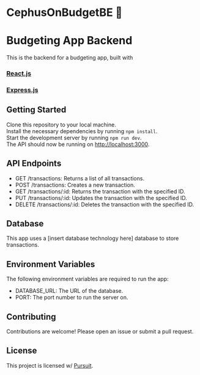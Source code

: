 # CephusOnBudgetBE 💸
<!DOCTYPE html>
<html>
  <head>
    <title>CephusOnBudgetBE</title>
  </head>
  <body>
    <h1>Budgeting App Backend</h1>
    <p>
      This is the backend for a budgeting app, built with
      <h3><a href="https://reactjs.org/">React.js</a></h3>
      <h3><a href="https://expressjs.com/">Express.js</a></h3>
    </p>
    <h2>Getting Started</h2>
    <p>
      Clone this repository to your local machine.
      <br />
      Install the necessary dependencies by running <code>npm install</code>.
      <br />
      Start the development server by running <code>npm run dev</code>.
      <br />
      The API should now be running on <a href="http://localhost:3000">http://localhost:3000</a>.
    </p>
    <h2>API Endpoints</h2>
    <ul>
      <li>GET /transactions: Returns a list of all transactions.</li>
      <li>POST /transactions: Creates a new transaction.</li>
      <li>GET /transactions/:id: Returns the transaction with the specified ID.</li>
      <li>PUT /transactions/:id: Updates the transaction with the specified ID.</li>
      <li>DELETE /transactions/:id: Deletes the transaction with the specified ID.</li>
    </ul>
    <h2>Database</h2>
    <p>
      This app uses a [insert database technology here] database to store transactions.
    </p>
    <h2>Environment Variables</h2>
    <p>
      The following environment variables are required to run the app:
      <br />
      <ul>
        <li>DATABASE_URL: The URL of the database.</li>
        <li>PORT: The port number to run the server on.</li>
      </ul>
    </p>
    <h2>Contributing</h2>
    <p>
      Contributions are welcome! Please open an issue or submit a pull request.
    </p>
    <h2>License</h2>
    <p>
      This project is licensed w/ <a href="https://www.pursuit.org/">Pursuit</a>.
    </p>
  </body>
</html>
